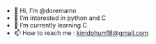 - 👋 Hi, I’m @doremamo
- 👀 I’m interested in python and C
- 🌱 I’m currently learning C
- 📫 How to reach me : kimdohum18@gmail.com

<!---
blockgolem/blockgolem is a ✨ special ✨ repository because its `README.md` (this file) appears on your GitHub profile.
You can click the Preview link to take a look at your changes.
--->
